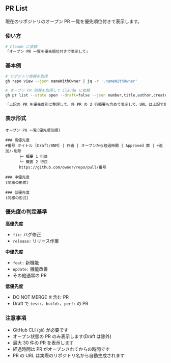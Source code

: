## PR List

現在のリポジトリのオープン PR 一覧を優先順位付きで表示します。

### 使い方

```bash
# Claude に依頼
「オープン PR 一覧を優先順位付きで表示して」
```

### 基本例

```bash
# リポジトリ情報を取得
gh repo view --json nameWithOwner | jq -r '.nameWithOwner'

# オープン PR 情報を取得して Claude に依頼
gh pr list --state open --draft=false --json number,title,author,createdAt,additions,deletions,reviews --limit 30

「上記の PR を優先度別に整理して、各 PR の 2 行概要も含めて表示して。URL は上記で取得したリポジトリ名を使用して生成して」
```

### 表示形式

```
オープン PR 一覧(優先順位順)

### 高優先度
#番号 タイトル [Draft/DNM] | 作者 | オープンから経過時間 | Approved 数 | +追加/-削除
      ├─ 概要 1 行目
      └─ 概要 2 行目
      https://github.com/owner/repo/pull/番号

### 中優先度
(同様の形式)

### 低優先度
(同様の形式)
```

### 優先度の判定基準

**高優先度**

- `fix:` バグ修正
- `release:` リリース作業

**中優先度**

- `feat:` 新機能
- `update:` 機能改善
- その他通常の PR

**低優先度**

- DO NOT MERGE を含む PR
- Draft で `test:`、`build:`、`perf:` の PR

### 注意事項

- GitHub CLI (`gh`) が必要です
- オープン状態の PR のみ表示します(Draft は除外)
- 最大 30 件の PR を表示します
- 経過時間は PR がオープンされてからの時間です
- PR の URL は実際のリポジトリ名から自動生成されます
